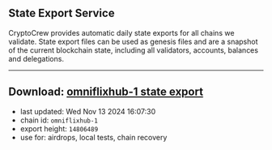 ## State Export Service
CryptoCrew provides automatic daily state exports for all chains we validate. State export files can be used as genesis files and are a snapshot of the current blockchain state, including all validators, accounts, balances and delegations.

---
**Download: [omniflixhub-1 state export](https://dl-eu2.ccvalidators.com/SERVICE/omniflixhub/omniflixhub-1_export_14806489.json)**
---

- last updated: Wed Nov 13 2024 16:07:30
- chain id: `omniflixhub-1`
- export height: `14806489`
- use for: airdrops, local tests, chain recovery
